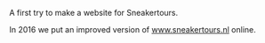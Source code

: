 A first try to make a website for Sneakertours. 

In 2016 we put an improved version of www.sneakertours.nl online. 
